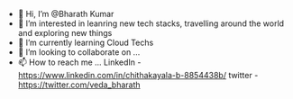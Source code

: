 - 👋 Hi, I’m @Bharath Kumar
- 👀 I’m interested in leanring new tech stacks, travelling around the world and exploring new things
- 🌱 I’m currently learning Cloud Techs
- 💞️ I’m looking to collaborate on ...
- 📫 How to reach me ...
      LinkedIn - https://www.linkedin.com/in/chithakayala-b-8854438b/
      twitter - https://twitter.com/veda_bharath
<!---
vedabharath/vedabharath is a ✨ special ✨ repository because its `README.md` (this file) appears on your GitHub profile.
You can click the Preview link to take a look at your changes.
--->
